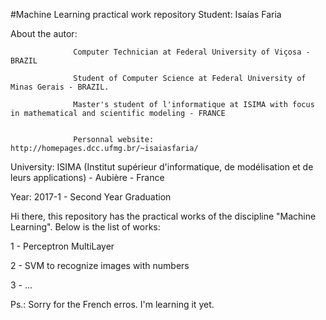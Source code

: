 #Machine Learning practical work repository
 Student: Isaías Faria
 
 About the autor: 
 
 				  Computer Technician at Federal University of Viçosa - BRAZIL
       
 				  Student of Computer Science at Federal University of Minas Gerais - BRAZIL.
       
 				  Master's student of l'informatique at ISIMA with focus in mathematical and scientific modeling - FRANCE
       

 				  Personnal website: http://homepages.dcc.ufmg.br/~isaiasfaria/
 				  
 University: ISIMA (Institut supérieur d'informatique, de modélisation et de leurs applications) - Aubière - France
 
 Year: 2017-1 - Second Year Graduation

 Hi there,
 this repository has the practical works of the discipline "Machine Learning". Below is the list of works:

 1 - Perceptron MultiLayer
 
 2 - SVM to recognize images with numbers
 
 3 - ...



Ps.: Sorry for the French erros. I'm learning it yet. 
